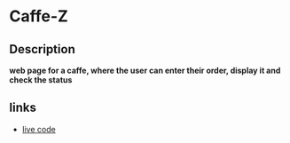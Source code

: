 # Caffe-Z

## Description
**web page for a caffe, where the user can enter their order, display it and check the status**


## links
* [live code]( https://abdalrahman-droubi.github.io/Caffe-Z/)